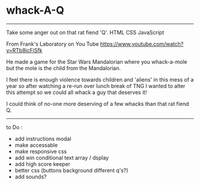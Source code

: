 # whack-A-Q

---

Take some anger out on that rat fiend 'Q'. HTML CSS JavaScript

From Frank's Laboratory on You Tube
https://www.youtube.com/watch?v=RTb8icFiSfk

He made a game for the Star Wars Mandalorian where you whack-a-mole but the mole is the child from the Mandalorian.

I feel there is enough violence towards children and 'aliens' in this mess of a year so after watching a re-run over lunch break of TNG I wanted to alter this attempt so we could all whack a guy that deserves it!

I could think of no-one more deserving of a few whacks than that rat fiend Q.



******

to Do :

- add instructions modal
- make accessable
- make responsive css
- add win conditional text array / dsplay
- add high score keeper
- better css (buttons background different q's?)
- add sounds?

